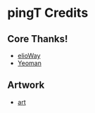 # pingT Credits

## Core Thanks!

- [elioWay](https://elioway.gitlab.io)
- [Yeoman](http://yeoman.io/)

## Artwork

- [art](https://publicdomainvectors.org/en/free-clipart/Software-music-icon-grey-color/88228.html)
